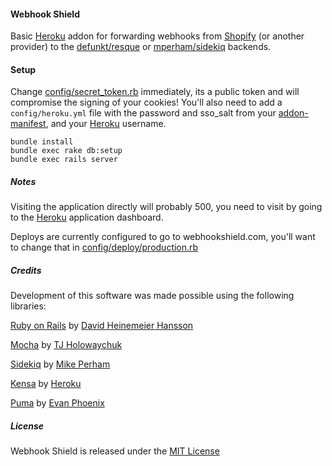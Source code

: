#### Webhook Shield

Basic [Heroku](https://www.heroku.com) addon for forwarding webhooks from [Shopify](https://www.shopify.com/) (or another provider) to the [defunkt/resque](https://github.com/defunkt/resque) or [mperham/sidekiq](https://github.com/mperham/sidekiq) backends.

#### Setup

Change [config/secret_token.rb](https://github.com/BlakeMesdag/webhook_shield/blob/master/config/secret_token.rb) immediately, its a public token and will compromise the signing of your cookies! You'll also need to add a `config/heroku.yml` file with the password and sso_salt from your [addon-manifest](https://devcenter.heroku.com/articles/add-on-manifest), and your [Heroku](https://www.heroku.com) username.

```
bundle install
bundle exec rake db:setup
bundle exec rails server
```

##### Notes

Visiting the application directly will probably 500, you need to visit by going to the [Heroku](https://www.heroku.com) application dashboard.

Deploys are currently configured to go to webhookshield.com, you'll want to change that in [config/deploy/production.rb](https://github.com/BlakeMesdag/webhook_shield/blob/master/config/deploy/production.rb#L17)

##### Credits

Development of this software was made possible using the following libraries:

[Ruby on Rails](https://github.com/rails/rails) by [David Heinemeier Hansson](https://github.com/dhh)

[Mocha](https://github.com/mochajs/mocha) by [TJ Holowaychuk](https://github.com/tj)

[Sidekiq](https://github.com/mperham/sidekiq) by [Mike Perham](https://github.com/mperham)

[Kensa](https://github.com/heroku/kensa) by [Heroku](https://www.heroku.com)

[Puma](http://puma.io) by [Evan Phoenix](https://github.com/evanphx)

##### License

Webhook Shield is released under the [MIT License](http://www.opensource.org/licensese/MIT)
